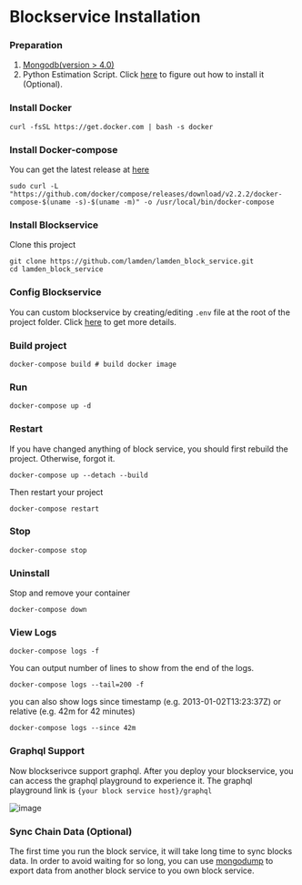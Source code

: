 
# Blockservice Installation


### Preparation
1. [<u>Mongodb</u>(version > 4.0)](httpv://www.mongodb.com/docs/manual/installation/)
2. Python Estimation Script. Click [<u>here</u>](/develop/blockservice/estimationScriptInstallation/) to figure out how to install it (Optional).


### Install Docker

```
curl -fsSL https://get.docker.com | bash -s docker
```

### Install Docker-compose

You can get the latest release at [here](https://github.com/docker/compose/releases)

```
sudo curl -L "https://github.com/docker/compose/releases/download/v2.2.2/docker-compose-$(uname -s)-$(uname -m)" -o /usr/local/bin/docker-compose
```

### Install Blockservice

Clone this project
```
git clone https://github.com/lamden/lamden_block_service.git
cd lamden_block_service
```

### Config Blockservice
You can custom blockservice by creating/editing  ```.env``` file at the root of the project folder.  Click [<u>here</u>](/docs/develop/blockservice/config) to get more details.


### Build project

```
docker-compose build # build docker image
```

### Run

```
docker-compose up -d
```

### Restart

If you have changed anything of block service, you should first rebuild the project. 
Otherwise, forgot it.

```
docker-compose up --detach --build
```

Then restart your project
```
docker-compose restart
```

### Stop 
```
docker-compose stop
```

### Uninstall
Stop and remove your container
```
docker-compose down
```

### View Logs
```
docker-compose logs -f
```

You can output number of lines to show from the end of the logs.

```
docker-compose logs --tail=200 -f
```

you can also show logs since timestamp (e.g. 2013-01-02T13:23:37Z) or relative (e.g. 42m for 42 minutes)
```
docker-compose logs --since 42m
```


### Graphql Support
Now blockserivce support graphql. After you deploy your blockservice, you can access the graphql playground to experience it. The graphql playground link is `{your block service host}/graphql`

![image](/img/graphql.png)


### Sync Chain Data (Optional)
The first time you run the block service, it will take long time to sync blocks data. In order to avoid waiting for so long, you can use
[<u>mongodump</u>](https://www.mongodb.com/docs/database-tools/mongodump/#mongodb-binary-bin.mongodump) to export data from another block service to you own block service.


